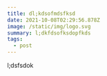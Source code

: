 ```yaml
---
title: dl;kdsofmdsfksd
date: 2021-10-08T02:29:56.878Z
image: /static/img/logo.svg
summary: l;dkfdsofksdopfkds
tags:
  - post
---
```

l;dsfsdok